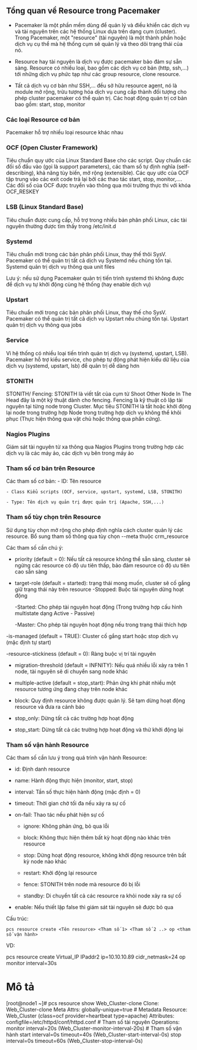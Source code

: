 ## Tổng quan về Resource trong Pacemaker
- Pacemaker là một phần mềm dùng để quản lý và điều khiển các dịch vụ và tài nguyên trên các hệ thống Linux dựa trên dạng cụm (cluster). Trong Pacemaker, một "resource" (tài nguyên) là một thành phần hoặc dịch vụ cụ thể mà hệ thống cụm sẽ quản lý và theo dõi trạng thái của nó.

- Resource hay tài nguyên là dịch vụ được pacemaker bảo đảm sự sẵn sàng. Resource có nhiều loại, bao gồm các dịch vụ cơ bản (http, ssh,...) tới những dịch vụ phức tạp như các group resource, clone resource.

- Tất cả dịch vụ cơ bản như SSH,... đều sở hữu resource agent, nó là module mở rộng, trừu tượng hóa dịch vụ cung cấp thành đối tượng cho phép cluster pacemaker có thể quản trị. Các hoạt động quản trị cơ bản bao gồm: start, stop, monitor

### Các loại Resource cơ bản
Pacemaker hỗ trợ nhiều loại resource khác nhau

### OCF (Open Cluster Framework)
Tiêu chuẩn quy ước của Linux Standard Base cho các script. Quy chuẩn các đối số đầu vào (gọi là support parameters), các tham số tự định nghĩa (self-describing), khả năng tùy biến, mở rộng (extensible). Các quy ước của OCF tập trung vào các exit code trả lại bởi các thao tác start, stop, monitor,.... Các đối số của OCF được truyền vào thông qua môi trường thực thi với khóa OCF_RESKEY

### LSB (Linux Standard Base)
Tiêu chuẩn được cung cấp, hỗ trợ trong nhiều bản phân phối Linux, các tài nguyên thường được tìm thấy trong /etc/init.d

### Systemd
Tiêu chuẩn mới trong các bản phân phối Linux, thay thế thôi SysV. Pacemaker có thể quản trị tất cả dịch vụ Systemd nếu chúng tồn tại. Systemd quản trị dịch vụ thông qua unit files

Lưu ý: nếu sử dụng Pacemaker quản trị tiến trình systemd thì không được để dịch vụ tự khởi động cùng hệ thống (hay enable dịch vụ)

### Upstart
Tiêu chuẩn mới trong các bản phân phối Linux, thay thế cho SysV. Pacemaker có thể quản trị tất cả dịch vụ Upstart nếu chúng tồn tại. Upstart quản trị dịch vụ thông qua jobs

### Service
Vì hệ thống có nhiều loại tiến trình quản trị dịch vụ (systemd, upstart, LSB). Pacemaker hỗ trợ kiểu service, cho phép tự động phát hiện kiểu dữ liệu của dịch vụ (systemd, upstart, lsb) để quản trị dễ dàng hơn

### STONITH
STONITH/ Fencing: STONITH là viết tắt của cụm từ Shoot Other Node In The Head đây là một kỹ thuật dành cho fencing. Fencing là kỹ thuật cô lập tài nguyên tại từng node trong Cluster. Mục tiêu STONITH là tắt hoặc khởi động lại node trong trường hợp Node trong trường hợp dịch vụ không thể khôi phục (Thực hiện thông qua vật chủ hoặc thông qua phần cứng).

### Nagios Plugins
Giám sát tài nguyên từ xa thông qua Nagios Plugins trong trường hợp các dịch vụ là các máy ảo, các dịch vụ bên trong máy ảo

### Tham số cơ bản trên Resource
Các tham số cơ bản:
	- ID: Tên resource

	- Class Kiểu scripts (OCF, service, upstart, systemd, LSB, STONITH)

	- Type: Tên dịch vụ quản trị được quản trị (Apache, SSH,...)

### Tham số tùy chọn trên Resource

Sử dụng tùy chọn mở rộng cho phép định nghĩa cách cluster quản lý các resource. Bổ sung tham số thông qua tùy chọn --meta thuộc crm_resource

Các tham số cần chú ý:

- priority (default = 0): Nếu tất cả resource không thể sẵn sàng, cluster sẽ ngừng các resource có độ ưu tiên thấp, bảo đảm resource có độ ưu tiên cao sẵn sàng

- target-role (default = started): trạng thái mong muốn, cluster sẽ cố gắng giữ trạng thái này trên resource
	-Stopped: Buộc tài nguyên dừng hoạt động

	-Started: Cho phép tài nguyên hoạt động (Trong trường hợp cấu hình multistate dạng Active - Passive)

	-Master: Cho phép tài nguyên hoạt động nếu trong trạng thái thích hợp

-is-managed (default = TRUE): Cluster cố gắng start hoặc stop dịch vụ (mặc định tự start)

-resource-stickiness (default = 0): Ràng buộc vị trí tài nguyên

- migration-threshold (default = INFNITY): Nếu quá nhiều lỗi xảy ra trên 1 node, tài nguyên sẽ di chuyển sang node khác

- multiple-active (default = stop_start): Phản ứng khi phát nhiều một resource tương ứng đang chạy trên node khác

- block: Quy định resource không được quản lý. Sẽ tạm dừng hoạt động resource và đưa ra cảnh báo

- stop_only: Dừng tất cả các trường hợp hoạt động

- stop_start: Dừng tất cả các trường hợp hoạt động và thử khởi động lại

### Tham số vận hành Resource
Các tham số cần lưu ý trong quá trình vận hành Resource:
- id: Định danh resource

- name: Hành động thực hiện (monitor, start, stop)

- interval: Tần số thực hiện hành động (mặc định = 0)

- timeout: Thời gian chờ tối đa nếu xảy ra sự cố

- on-fail: Thao tác nếu phát hiện sự cố

	- ignore: Không phản ứng, bỏ qua lỗi

	- block: Không thực hiện thêm bất kỳ hoạt động nào khác trên resource

	- stop: Dừng hoạt động resource, không khởi động resource trên bất kỳ node nào khác

	- restart: Khởi động lại resource

	- fence: STONITH trên node mà resource đó bị lỗi

	- standby: Di chuyển tất cả các resource ra khỏi node xảy ra sự cố

- enable: Nếu thiết lập false thì giám sát tài nguyên sẽ được bỏ qua

Cấu trúc:

```
pcs resource create <Tên resource> <Tham số 1> <Tham số 2 ..> op <tham số vận hành>
```

VD:

pcs resource create Virtual_IP IPaddr2 ip=10.10.10.89 cidr_netmask=24 op monitor interval=30s

# Mô tả
[root@node1 ~]# pcs resource show Web_Cluster-clone
 Clone: Web_Cluster-clone
  Meta Attrs: globally-unique=true # Metadata
  Resource: Web_Cluster (class=ocf provider=heartbeat type=apache)
   Attributes: configfile=/etc/httpd/conf/httpd.conf # Tham số tài nguyên
   Operations: monitor interval=20s (Web_Cluster-monitor-interval-20s) # Tham số vận hành
               start interval=0s timeout=40s (Web_Cluster-start-interval-0s)
               stop interval=0s timeout=60s (Web_Cluster-stop-interval-0s)